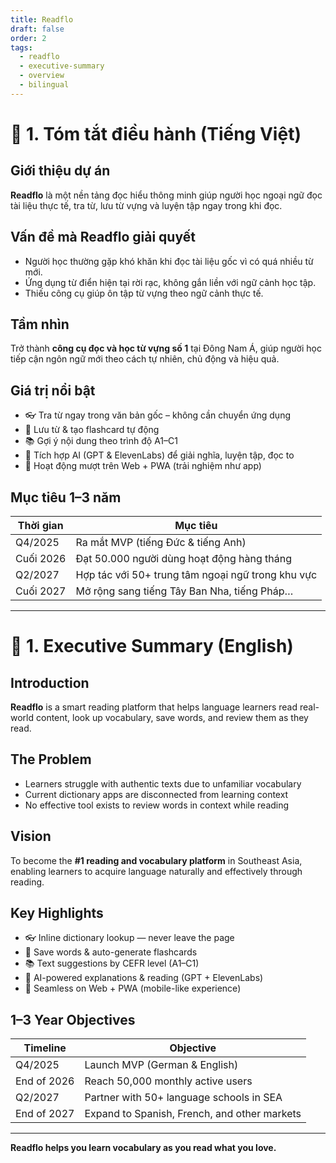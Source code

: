```yaml
---
title: Readflo
draft: false
order: 2
tags:
  - readflo
  - executive-summary
  - overview
  - bilingual
---
```


# 📘 1. Tóm tắt điều hành (Tiếng Việt)

## Giới thiệu dự án

**Readflo** là một nền tảng đọc hiểu thông minh giúp người học ngoại ngữ đọc tài liệu thực tế, tra từ, lưu từ vựng và luyện tập ngay trong khi đọc.

## Vấn đề mà Readflo giải quyết

- Người học thường gặp khó khăn khi đọc tài liệu gốc vì có quá nhiều từ mới.  
- Ứng dụng từ điển hiện tại rời rạc, không gắn liền với ngữ cảnh học tập.  
- Thiếu công cụ giúp ôn tập từ vựng theo ngữ cảnh thực tế.

## Tầm nhìn

Trở thành **công cụ đọc và học từ vựng số 1** tại Đông Nam Á, giúp người học tiếp cận ngôn ngữ mới theo cách tự nhiên, chủ động và hiệu quả.

## Giá trị nổi bật

- 👓 Tra từ ngay trong văn bản gốc – không cần chuyển ứng dụng  
- 🧠 Lưu từ & tạo flashcard tự động  
- 📚 Gợi ý nội dung theo trình độ A1–C1  
- 🤖 Tích hợp AI (GPT & ElevenLabs) để giải nghĩa, luyện tập, đọc to  
- 📱 Hoạt động mượt trên Web + PWA (trải nghiệm như app)

## Mục tiêu 1–3 năm

| Thời gian   | Mục tiêu                                           |
|-------------|----------------------------------------------------|
| Q4/2025     | Ra mắt MVP (tiếng Đức & tiếng Anh)                |
| Cuối 2026   | Đạt 50.000 người dùng hoạt động hàng tháng         |
| Q2/2027     | Hợp tác với 50+ trung tâm ngoại ngữ trong khu vực |
| Cuối 2027   | Mở rộng sang tiếng Tây Ban Nha, tiếng Pháp…        |

---

# 📘 1. Executive Summary (English)

## Introduction

**Readflo** is a smart reading platform that helps language learners read real-world content, look up vocabulary, save words, and review them as they read.

## The Problem

- Learners struggle with authentic texts due to unfamiliar vocabulary  
- Current dictionary apps are disconnected from learning context  
- No effective tool exists to review words in context while reading

## Vision

To become the **#1 reading and vocabulary platform** in Southeast Asia, enabling learners to acquire language naturally and effectively through reading.

## Key Highlights

- 👓 Inline dictionary lookup — never leave the page  
- 🧠 Save words & auto-generate flashcards  
- 📚 Text suggestions by CEFR level (A1–C1)  
- 🤖 AI-powered explanations & reading (GPT + ElevenLabs)  
- 📱 Seamless on Web + PWA (mobile-like experience)

## 1–3 Year Objectives

| Timeline    | Objective                                     |
|-------------|-----------------------------------------------|
| Q4/2025     | Launch MVP (German & English)                 |
| End of 2026 | Reach 50,000 monthly active users             |
| Q2/2027     | Partner with 50+ language schools in SEA      |
| End of 2027 | Expand to Spanish, French, and other markets  |

---

**Readflo helps you learn vocabulary as you read what you love.**
